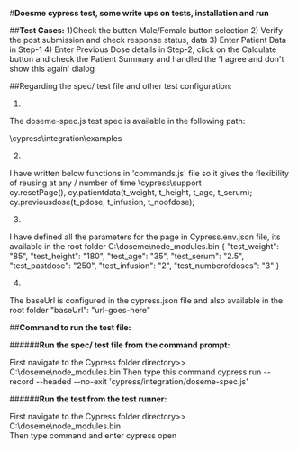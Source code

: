#**Doesme cypress test, some write ups on tests, installation and run**

##**Test Cases:**
1)Check the button Male/Female button selection
2) Verify the post submission and check response status, data
3) Enter Patient Data in Step-1 
4) Enter Previous Dose details in Step-2, click on the Calculate button and check the Patient Summary and handled the 'I agree and don't show this again' dialog

##Regarding the spec/ test file and other test configuration:

1) 
The doseme-spec.js test spec is available in the following path:

   \cypress\integration\examples

2) 
I have written below functions in 'commands.js' file so it gives the flexibility of reusing at any / number of time
   \cypress\support\
  cy.resetPage(), 
  cy.patientdata(t_weight, t_height, t_age, t_serum);
  cy.previousdose(t_pdose, t_infusion, t_noofdose);

3)
I have defined all the parameters for the page in Cypress.env.json file, its available in the root folder
C:\doseme\node_modules\.bin 
{
"test_weight": "85",
"test_height": "180",
"test_age": "35",
"test_serum": "2.5",
"test_pastdose": "250",
"test_infusion": "2",
"test_numberofdoses": "3"
}

4)
The baseUrl is configured in the cypress.json file and also available in the root folder
"baseUrl": "url-goes-here"

##**Command to run the test file:**

######**Run the spec/ test file from the command prompt:**

First navigate to the Cypress folder directory>>  C:\doseme\node_modules\.bin
Then type this command cypress run --record --headed --no-exit 'cypress/integration/doseme-spec.js'

######**Run the test from the test runner:**

First navigate to the Cypress folder directory>>  C:\doseme\node_modules\.bin  
Then type command and enter  cypress open
